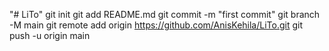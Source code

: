 "# LiTo"  git init git add README.md git commit -m "first commit" git branch -M main git remote add origin https://github.com/AnisKehila/LiTo.git git push -u origin main
